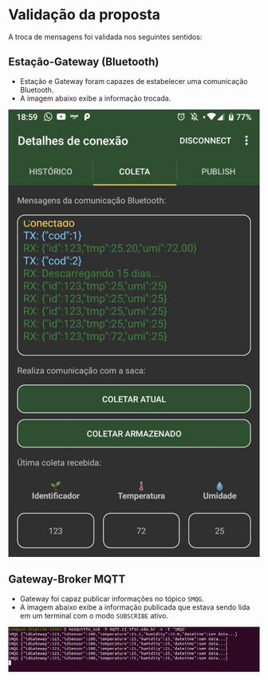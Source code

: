 # Validação da proposta

A troca de mensagens foi validada nos seguintes sentidos:

##  Estação-Gateway (Bluetooth)

- Estação e Gateway foram capazes de estabelecer uma comunicação Bluetooth.
- A imagem abaixo exibe a informação trocada.

![](img/msgsandroid.jpeg)

## Gateway-Broker MQTT

- Gateway foi capaz publicar informações no tópico `SMQG`.
- A imagem abaixo exibe a informação publicada que estava sendo lida em um terminal com o  modo `SUBSCRIBE` ativo.

![](img/msgssub.jpeg)